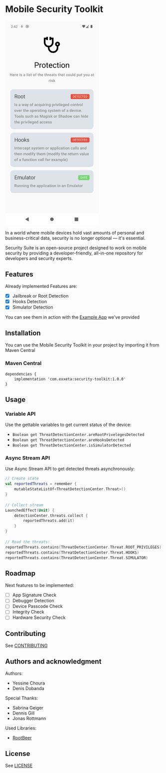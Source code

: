 # Mobile Security Toolkit

<img src="./docs/1.png" width=300  alt="screenshot"/>

In a world where mobile devices hold vast amounts of personal and
business-critical data, security is no longer optional — it's essential.

Security Suite is an open-source project designed to work on mobile security by
providing a developer-friendly, all-in-one repository for developers and
security experts.

## Features

Already implemented Features are:

- [x] Jailbreak or Root Detection
- [x] Hooks Detection
- [x] Simulator Detection

You can see them in action with the [Example App](./app)
we've provided

## Installation

You can use the Mobile Security Toolkit in your project by importing it from
Maven Central

### Maven Central

```
dependencies {
    implementation 'com.exxeta:security-toolkit:1.0.0'
}
```

## Usage

### Variable API

Use the gettable variables to get current status of the device:

- `Boolean get ThreatDetectionCenter.areRootPrivelegesDetected`
- `Boolean get ThreatDetectionCenter.areHooksDetected`
- `Boolean get ThreatDetectionCenter.isSimulatorDetected`

### Async Stream API

Use Async Stream API to get detected threats asynchronously:

```kotlin
// Create state
val reportedThreats = remember {
    mutableStateListOf<ThreatDetectionCenter.Threat>()
}

// Collect stream
LaunchedEffect(Unit) {
    detectionCenter.threats.collect {
        reportedThreats.add(it)
    }
}

// Read the threats:
reportedThreats.contains(ThreatDetectionCenter.Threat.ROOT_PRIVILEGES)
reportedThreats.contains(ThreatDetectionCenter.Threat.HOOKS)
reportedThreats.contains(ThreatDetectionCenter.Threat.SIMULATOR)

```

## Roadmap

Next features to be implemented:

- [ ] App Signature Check
- [ ] Debugger Detection
- [ ] Device Passcode Check
- [ ] Integrity Check
- [ ] Hardware Security Check

## Contributing

See [CONTRIBUTING](./CONTRIBUTING.md)

## Authors and acknowledgment

Authors:

- Yessine Choura
- Denis Dobanda

Special Thanks:

- Sabrina Geiger
- Dennis Gill
- Jonas Rottmann

Used Libraries:

- [RootBeer](https://github.com/scottyab/rootbeer)

## License

See [LICENSE](./LICENSE.md)
